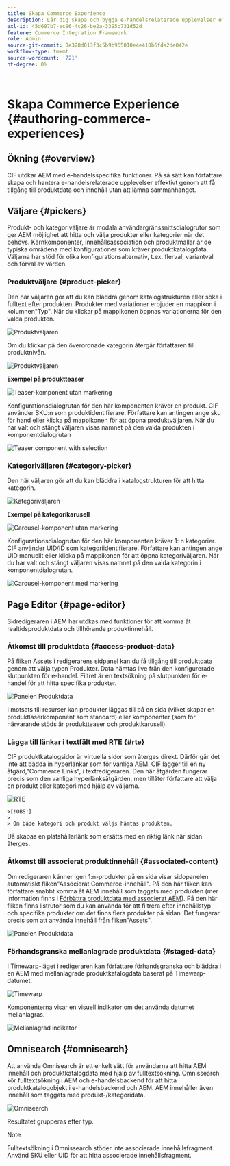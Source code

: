 ```yaml
---
title: Skapa Commerce Experience
description: Lär dig skapa och bygga e-handelsrelaterade upplevelser effektivt genom att få tillgång till produktdata och innehåll utan att lämna sammanhanget.
exl-id: 45d697b7-ec96-4c26-be2a-3395b731d52d
feature: Commerce Integration Framework
role: Admin
source-git-commit: 0e328d013f3c5b9b965010e4e410b6fda2de042e
workflow-type: tm+mt
source-wordcount: '721'
ht-degree: 0%

---
```


# Skapa Commerce Experience {#authoring-commerce-experiences}

## Ökning {#overview}

CIF utökar AEM med e-handelsspecifika funktioner. På så sätt kan författare skapa och hantera e-handelsrelaterade upplevelser effektivt genom att få tillgång till produktdata och innehåll utan att lämna sammanhanget.

## Väljare {#pickers}

Produkt- och kategoriväljare är modala användargränssnittsdialogrutor som ger AEM möjlighet att hitta och välja produkter eller kategorier när det behövs. Kärnkomponenter, innehållsassociation och produktmallar är de typiska områdena med konfigurationer som kräver produktkatalogdata. Väljarna har stöd för olika konfigurationsalternativ, t.ex. flerval, variantval och förval av värden.

### Produktväljare {#product-picker}

Den här väljaren gör att du kan bläddra genom katalogstrukturen eller söka i fulltext efter produkten. Produkter med variationer erbjuder en mappikon i kolumnen&quot;Typ&quot;. När du klickar på mappikonen öppnas variationerna för den valda produkten.

![Produktväljaren](../assets/authoring/product-picker.png)

Om du klickar på den överordnade kategorin återgår författaren till produktnivån.

![Produktväljaren](../assets/authoring/product-picker-variation.png)

**Exempel på produktteaser**

![Teaser-komponent utan markering](../assets/authoring/teaser_component_without_selection.png)

Konfigurationsdialogrutan för den här komponenten kräver en produkt. CIF använder SKU:n som produktidentifierare. Författare kan antingen ange sku för hand eller klicka på mappikonen för att öppna produktväljaren. När du har valt och stängt väljaren visas namnet på den valda produkten i komponentdialogrutan

![Teaser component with selection](../assets/authoring/teaser_component_with_selection.png)

### Kategoriväljaren {#category-picker}

Den här väljaren gör att du kan bläddra i katalogstrukturen för att hitta kategorin.

![Kategoriväljaren](../assets/authoring/category-picker.png)

**Exempel på kategorikarusell**

![Carousel-komponent utan markering](../assets/authoring/carousel_component_without_selection.png)

Konfigurationsdialogrutan för den här komponenten kräver 1: n kategorier. CIF använder UID/ID som kategoriidentifierare. Författare kan antingen ange UID manuellt eller klicka på mappikonen för att öppna kategoriväljaren. När du har valt och stängt väljaren visas namnet på den valda kategorin i komponentdialogrutan.

![Carousel-komponent med markering](../assets/authoring/carousel_component_with_selection.png)

## Page Editor {#page-editor}

Sidredigeraren i AEM har utökas med funktioner för att komma åt realtidsproduktdata och tillhörande produktinnehåll.

### Åtkomst till produktdata {#access-product-data}

På fliken Assets i redigerarens sidpanel kan du få tillgång till produktdata genom att välja typen Produkter. Data hämtas live från den konfigurerade slutpunkten för e-handel. Filtret är en textsökning på slutpunkten för e-handel för att hitta specifika produkter.

![Panelen Produktdata](../assets/authoring/products-side-panel.png)

I motsats till resurser kan produkter läggas till på en sida (vilket skapar en produktlaserkomponent som standard) eller komponenter (som för närvarande stöds är produktteaser och produktkarusell).

### Lägga till länkar i textfält med RTE {#rte}

CIF produktkatalogsidor är virtuella sidor som återges direkt. Därför går det inte att bädda in hyperlänkar som för vanliga AEM. CIF lägger till en ny åtgärd,&quot;Commerce Links&quot;, i textredigeraren. Den här åtgärden fungerar precis som den vanliga hyperlänksåtgärden, men tillåter författare att välja en produkt eller kategori med hjälp av väljarna.

![RTE](../assets/authoring/RTE.png)

    >[!OBS!]
    >
    > Om både kategori och produkt väljs hämtas produkten.

Då skapas en platshållarlänk som ersätts med en riktig länk när sidan återges.

### Åtkomst till associerat produktinnehåll {#associated-content}

Om redigeraren känner igen 1:n-produkter på en sida visar sidopanelen automatiskt fliken&quot;Associerat Commerce-innehåll&quot;. På den här fliken kan författare snabbt komma åt AEM innehåll som taggats med produkten (mer information finns i [Förbättra produktdata med associerat AEM](./enrich-product-associated-content.md)). På den här fliken finns listrutor som du kan använda för att filtrera efter innehållstyp och specifika produkter om det finns flera produkter på sidan. Det fungerar precis som att använda innehåll från fliken&quot;Assets&quot;.

![Panelen Produktdata](../assets/authoring/associated-commerce-content-tab.png)

### Förhandsgranska mellanlagrade produktdata {#staged-data}

I Timewarp-läget i redigeraren kan författare förhandsgranska och bläddra i en AEM med mellanlagrade produktkatalogdata baserat på Timewarp-datumet.

![Timewarp](../assets/authoring/timewarp.png)

Komponenterna visar en visuell indikator om det använda datumet mellanlagras.

![Mellanlagrad indikator](../assets/authoring/staged-indicator.png)

## Omnisearch {#omnisearch}

Att använda Omnisearch är ett enkelt sätt för användarna att hitta AEM innehåll och produktkatalogdata med hjälp av fulltextsökning. Omnissearch kör fulltextsökning i AEM och e-handelsbackend för att hitta produktkatalogobjekt i e-handelsbackend och AEM. AEM innehåller även innehåll som taggats med produkt-/kategoridata.

![Omnisearch](../assets/authoring/omnisearch.png)

Resultatet grupperas efter typ.

>[!NOTE]
>
> Fulltextsökning i Omnissearch stöder inte associerade innehållsfragment. Använd SKU eller UID för att hitta associerade innehållsfragment.
